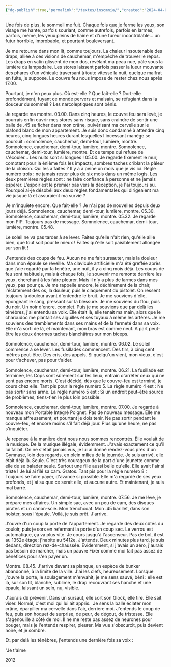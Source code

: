 ```yaml
---
{"dg-publish":true,"permalink":"/textes/insomnia/","created":"2024-04-08T12:06:16.379+02:00","updated":"2024-04-08T16:56:42.801+02:00"}
---
```


Une fois de plus, le sommeil me fuit. Chaque fois que je ferme les yeux, son visage me hante, parfois souriant, comme autrefois, parfois en larmes, parfois, même, les yeux pleins de haine et d'une fureur incontrôlable... un futur horrible, improbable, et pourtant bouleversant.

Je me retourne dans mon lit, comme toujours. La chaleur insoutenable des draps, alliée à ces visions de cauchemar, m'empêche de trouver le repos. Les draps en satin glissent de mon dos, révélant ma peau nue, pâle sous la lumière du lampadaire. Les stores laissent parfois passer la lueur mouvante des phares d'un véhicule traversant à toute vitesse la nuit, quelque malfrat en fuite, je suppose. Le couvre feu nous impose de rester chez nous après 17.00.

Pourtant, je n'en peux plus. Où est-elle ? Que fait-elle ? Dort-elle profondément, fuyant ce monde pervers et malsain, se réfugiant dans la douceur du sommeil ? Les narcoleptiques sont bénis.

Je regarde ma montre. 03.00. Dans cinq heures, le couvre feu sera levé, je pourrais enfin ouvrir mes stores sans risque, sans craindre de sentir une balle de .45 se ficher dans mon crâne, pulvérisant ma cervelle sur le plafond blanc de mon appartement. Je suis donc condamné à attendre cinq heures, cinq longues heures durant lesquelles l'incessant manège se poursuit : somnolence, cauchemar, demi-tour, lumière, montre. Somnolence, cauchemar, demi-tour, lumière, montre. Somnolence, cauchemar, demi-tour, lumière, montre. Et ce temps qui refuse de s'écouler... Les nuits sont si longues ! 05.00. Je regarde fixement le mur, comptant pour la énième fois les impacts, sombres taches criblant la pâleur de la cloison. Qui les a faites ? Il y a à peine un mois que je vis ici. Règle numéro trois : ne jamais rester plus de six mois dans un même logis. Les deux premières règles sont : ne faire confiance à personne et ne jamais espérer. L'espoir est le premier pas vers la déception, je l'ai toujours su. Pourquoi ai-je désobéi aux deux règles fondamentales qui dirigeaient ma vie jusque là et assuraient ma survie ?

Je m'inquiète encore. Que fait-elle ? Je n'ai pas de nouvelles depuis deux jours déjà. Somnolence, cauchemar, demi-tour, lumière, montre. 05.30. Somnolence, cauchemar, demi-tour, lumière, montre. 05.32. Je regarde mon PIP. Toujours pas de message. Somnolence, cauchemar, demi-tour, lumière, montre. 05.48.

Le soleil ne va pas tarder à se lever. Faites qu'elle n'ait rien, qu'elle aille bien, que tout soit pour le mieux ! Faites qu'elle soit paisiblement allongée sur son lit !

J'entends des coups de feu. Aucun ne me fait sursauter, mais la douleur dans mon épaule se réveille. Ma clavicule artificielle m'a été greffée après que j'aie regardé par la fenêtre, une nuit, il y a cinq mois déjà. Les coups de feu sont habituels, mais à chaque fois, le souvenir me remonte derrière les yeux, cherchant à les faire pleurer. Mais il n'y a plus de larmes dans mes yeux, pas pour ça. Je me rappelle encore, le déchirement de la chair, l'éclatement des os, la douleur, puis le claquement du pistolet. On ressent toujours la douleur avant d'entendre le bruit. Je me souviens d'elle, épongeant le sang, pressant sur la blessure. Je me souviens du flou, puis du noir. Un noir d'encre, complet. Puis je me souviens que par delà les ténèbres, j'ai entendu sa voix. Elle était là, elle tenait ma main, alors que le charcudoc me plantait ses aiguilles et ses tuyaux à même les artères. Je me souviens des tremblements dans ses mains et de la fermeté dans sa voix. Elle m'a sorti de là, et maintenant, mon bras est comme neuf. A part peut-être les deux énormes taches blanchâtres sur mon biceps.

Somnolence, cauchemar, demi-tour, lumière, montre. 06.02. Le soleil commence à se lever. Les fusillades commencent. Des tirs, à cinq cent mètres peut-être. Des cris, des appels. Si quelqu'un vient, mon vieux, c'est pour t'achever, pas pour t'aider.

Somnolence, cauchemar, demi-tour, lumière, montre. 06.21. La fusillade est terminée, les Cops sont sûrement sur les lieux, entrain d'arrêter ceux qui ne sont pas encore morts. C'est décidé, dès que le couvre-feu est terminé, je cours chez elle. Tant pis pour la règle numéro 5. La règle numéro 4 est : Ne pas sortir sans arme. La règle numéro 5 est : Si un endroit peut-être source de problèmes, tiens-t'en le plus loin possible.

Somnolence, cauchemar, demi-tour, lumière, montre. 07.00. Je regarde à nouveau mon Portable Intégré Poignet. Pas de nouveau message. Elle me manque affreusement, et pourtant je dois tenir. Ne pas sortir pendant le couvre-feu, et encore moins s'il fait déjà jour. Plus qu'une heure, ne pas s'inquiéter.

Je repense à la manière dont nous nous sommes rencontrés. Elle voulait de la musique. De la musique illégale, évidemment. J'avais exactement ce qu'il lui fallait. On ne s'était jamais vus, je lui ai donné rendez-vous près d'un Gymnase, loin des regards, en plein milieu de la journée. Je suis arrivé, elle était déjà là. Seule. C'est très courageux de la part d'une jeunette comme elle de se balader seule. Surtout une fille aussi belle qu'elle. Elle avait l'air si triste ! Je lui ai filé sa cam. Gratos. Tant pis pour la règle numéro 8 : Toujours se faire payer, d'avance si possible. Elle m'a regardé de ses yeux profonds, et j'ai su que ce serait elle, et aucune autre. Et maintenant, je suis mal barré.

Somnolence, cauchemar, demi-tour, lumière, montre. 07.56. Je me lève, je prépare mes affaires. Un simple sac, avec un peu de cam, des disques pirates et un canon-scié. Mon trenchcoat. Mon .45 barillet, dans son holster, sous l'épaule. Voilà, je suis prêt. J'arrive.

J'ouvre d'un coup la porte de l'appartement. Je regarde des deux côtés du couloir, puis je sors en refermant la porte d'un coup sec. Le verrou est automatique, ça va plus vite. Je cours jusqu'à l'ascenseur. Pas de bol, il est au 1352e étage; j'habite au 5412e. J'attends. Deux minutes plus tard, je suis dedans, direction rez-de-chaussée. Evidemment, si j'avais un aéro, j'aurais pas besoin de marcher, mais un pauvre Fixer comme moi fait pas assez de bénéfices pour s'en payer un.

Montre. 08.45. J'arrive devant sa planque, un espèce de bunker abandonné, à la limite de la ville. J'ai les clefs, heureusement. Lorsque j'ouvre la porte, le soulagement m'envahit, je me sens sauvé, béni : elle est là, sur son lit, blanche, sublime, le drap recouvrant ses hanche et une épaule, laissant un sein, nu, visible.

J'aurais dû prévenir. Dans un sursaut, elle sort son Glock, elle tire. Elle sait viser. Normal, c'est moi qui lui ait appris.  Je sens la balle éclater mon crâne, éparpiller ma cervelle dans l'air, derrière moi. J'entends le coup de feu, puis son hoquet de surprise, de peur, de dégout, de tristesse. Elle s'agenouille à côté de moi. Il ne me reste pas assez de neurones pour bouger, mais je l'entends respirer, pleurer. Ma vue s'obscurcit, puis devient noire, et je sombre.

Et, par delà les ténèbres, j'entends une dernière fois sa voix :

"Je t'aime

2012